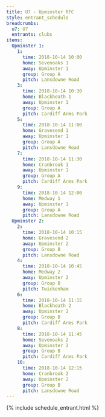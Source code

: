 ```yaml
---
title: U7 - Upminster RFC
style: entrant_schedule
breadcrumbs:
  u7: U7
  entrants: clubs
items:
  Upminster 1:
    1:
      time: 2018-10-14 10:00
      home: Sevenoaks 1
      away: Upminster 1
      group: Group A
      pitch: Lansdowne Road
    3:
      time: 2018-10-14 10:30
      home: Blackheath 1
      away: Upminster 1
      group: Group A
      pitch: Cardiff Arms Park
    5:
      time: 2018-10-14 11:00
      home: Gravesend 1
      away: Upminster 1
      group: Group A
      pitch: Lansdowne Road
    7:
      time: 2018-10-14 11:30
      home: Cranbrook 1
      away: Upminster 1
      group: Group A
      pitch: Cardiff Arms Park
    9:
      time: 2018-10-14 12:00
      home: Medway 1
      away: Upminster 1
      group: Group A
      pitch: Lansdowne Road
  Upminster 2:
    2:
      time: 2018-10-14 10:15
      home: Gravesend 2
      away: Upminster 2
      group: Group B
      pitch: Lansdowne Road
    4:
      time: 2018-10-14 10:45
      home: Medway 2
      away: Upminster 2
      group: Group B
      pitch: Twickenham
    6:
      time: 2018-10-14 11:15
      home: Blackheath 2
      away: Upminster 2
      group: Group B
      pitch: Cardiff Arms Park
    8:
      time: 2018-10-14 11:45
      home: Sevenoaks 2
      away: Upminster 2
      group: Group B
      pitch: Cardiff Arms Park
    10:
      time: 2018-10-14 12:15
      home: Cranbrook 2
      away: Upminster 2
      group: Group B
      pitch: Lansdowne Road
---
```


{% include schedule_entrant.html %}
